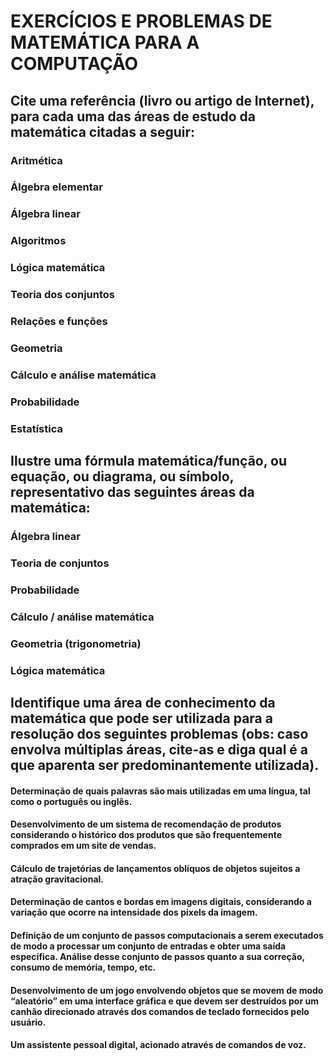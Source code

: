 # EXERCÍCIOS E PROBLEMAS DE MATEMÁTICA PARA A COMPUTAÇÃO

## Cite uma referência (livro ou artigo de Internet), para cada uma das áreas de estudo da matemática citadas a seguir:

### Aritmética

### Álgebra elementar

### Álgebra linear

### Algoritmos

### Lógica matemática

### Teoria dos conjuntos

### Relações e funções

### Geometria

### Cálculo e análise matemática

### Probabilidade

### Estatística

## Ilustre uma fórmula matemática/função, ou equação, ou diagrama, ou símbolo, representativo das seguintes áreas da matemática:

### Álgebra linear

### Teoria de conjuntos

### Probabilidade

### Cálculo / análise matemática

### Geometria (trigonometria)

### Lógica matemática

## Identifique uma área de conhecimento da matemática que pode ser utilizada para a resolução dos seguintes problemas (obs: caso envolva múltiplas áreas, cite-as e diga qual é a que aparenta ser predominantemente utilizada).

#### Determinação de quais palavras são mais utilizadas em uma língua, tal como o português ou inglês.

#### Desenvolvimento de um sistema de recomendação de produtos considerando o histórico dos produtos que são frequentemente comprados em um site de vendas.

#### Cálculo de trajetórias de lançamentos oblíquos de objetos sujeitos a atração gravitacional.

#### Determinação de cantos e bordas em imagens digitais, considerando a variação que ocorre na intensidade dos pixels da imagem.

#### Definição de um conjunto de passos computacionais a serem executados de modo a processar um conjunto de entradas e obter uma saída específica. Análise desse conjunto de passos quanto a sua correção, consumo de memória, tempo, etc.

#### Desenvolvimento de um jogo envolvendo objetos que se movem de modo “aleatório” em uma interface gráfica e que devem ser destruídos por um canhão direcionado através dos comandos de teclado fornecidos pelo usuário.

#### Um assistente pessoal digital, acionado através de comandos de voz.
